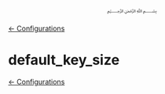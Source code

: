 <p align=center>
   ﷽
</p>

[← Configurations](/docs/CONFIGURATION.md)

# default_key_size


[← Configurations](/docs/CONFIGURATION.md)

